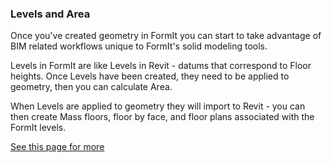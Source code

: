 ### Levels and Area

Once you've created geometry in FormIt you can start to take advantage of BIM related workflows unique to FormIt's solid modeling tools.

Levels in FormIt are like Levels in Revit - datums that correspond to Floor heights. Once Levels have been created, they need to be applied to geometry, then you can calculate Area.

When Levels are applied to geometry they will import to Revit - you can then create Mass floors, floor by face, and floor plans associated with the FormIt levels.

[See this page for more](/Building-the-Farnsworth-House/Adding-Floors-with-Levels.md)

